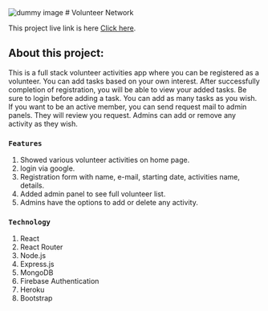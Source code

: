 <img src="https://cdn.pixabay.com/photo/2015/04/23/22/00/tree-736885__340.jpg" alt="dummy image" />
# Volunteer Network

This project live link is here [Click here](https://volunteer-network-ef243.web.app/).

## About this project:

This is a full stack volunteer activities app where you can be registered as a volunteer. You can add tasks based on your own interest. After successfully completion of registration, you will be able to view your added tasks. Be sure to login before adding a task. You can add as many tasks as you wish. If you want to be an active member, you can send request mail to admin panels. They will review you request. Admins can add or remove any activity as they wish.

### `Features`

1. Showed various volunteer activities on home page.
2. login via google. 
3. Registration form with name, e-mail, starting date, activities name, details.
4. Added admin panel to see full volunteer list.
5. Admins have the options to add or delete any activity.

### `Technology`

1. React
2. React Router
3. Node.js
4. Express.js
5. MongoDB
6. Firebase Authentication
7. Heroku
8. Bootstrap
